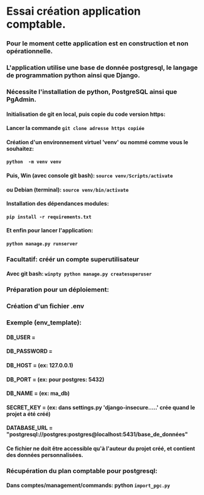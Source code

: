 # Essai création application comptable.
### Pour le moment cette application est en construction et non opérationnelle.

### L'application utilise une base de donnée postgresql, le langage de programmation python ainsi que Django.
### Nécessite l'installation de python, PostgreSQL ainsi que PgAdmin.

#### Initialisation de git en local, puis copie du code version https:
#### Lancer la commande ``git clone adresse https copiée``
#### Création d'un environnement virtuel 'venv' ou nommé comme vous le souhaitez:
#### ``python  -m venv venv``
#### Puis, Win (avec console git bash): ``source venv/Scripts/activate``
####       ou Debian (terminal):   ``source venv/bin/activate``
#### Installation des dépendances modules:
#### ``pip install -r requirements.txt``
#### Et enfin pour lancer l'application:
#### ``python manage.py runserver``

### Facultatif: créér un compte superutilisateur
#### Avec git bash: ``winpty python manage.py createsuperuser``

### Préparation pour un déploiement:
### Création d'un fichier .env
### Exemple (env_template):
#### DB_USER = 
#### DB_PASSWORD = 
#### DB_HOST = (ex: 127.0.0.1)
#### DB_PORT =  (ex: pour postgres: 5432)
#### DB_NAME = (ex: ma_db)
#### SECRET_KEY = (ex: dans settings.py 'django-insecure.....' crée quand le projet a été créé)
#### DATABASE_URL = "postgresql://postgres:postgres@localhost:5431/base_de_données"
#### Ce fichier ne doit être accessible qu'à l'auteur du projet créé, et contient des données personnalisées.

### Récupération du plan comptable pour postgresql:
#### Dans comptes/management/commands: python ``import_pgc.py``


            
